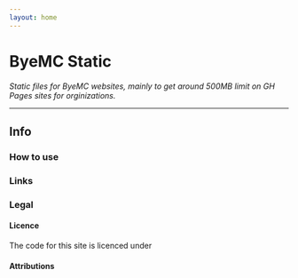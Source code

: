 ```yaml
---
layout: home
---
```


# ByeMC Static
*Static files for ByeMC websites, mainly to get around 500MB limit on GH Pages sites for orginizations.*

---

## Info
### How to use

### Links

### Legal
#### Licence
The code for this site is licenced under
#### Attributions

